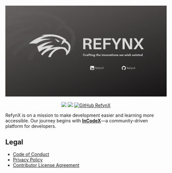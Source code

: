 <p align="center">
  <img src="../images/RefynX_Banner.jpg" alt="RefynX Banner">
</p>
<p align="center">
  <a href="https://discord.gg/Hj7r5JFgTt"><img src="https://img.shields.io/discord/1295685407052136448?style=for-the-badge&logo=discord"></img></a>
  <a href="https://www.linkedin.com/company/refynx"><img src="https://img.shields.io/badge/LinkedIn-Follow-0077B5?style=for-the-badge&logo=linkedin"></img></a>
  <a href="https://github.com/RefynX"><img src="https://img.shields.io/badge/GitHub-RefynX-181717?style=for-the-badge&logo=github" alt="GitHub RefynX"></img></a>
</p>

RefynX is on a mission to make development easier and learning more accessible. Our journey begins with **[InCodeX](https://github.com/RefynX/InCodeX)**—a community-driven platform for developers. 

## Legal

- [Code of Conduct](../CODE_OF_CONDUCT.md)
- [Privacy Policy](../Privacy_Policy.md)
- [Contributor License Agreement](../Contributor_License_Agreement.md)
